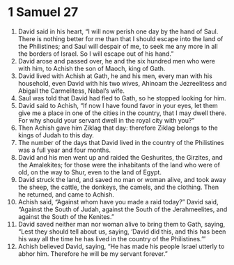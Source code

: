 ﻿
# 1 Samuel 27
1. David said in his heart, “I will now perish one day by the hand of Saul. There is nothing better for me than that I should escape into the land of the Philistines; and Saul will despair of me, to seek me any more in all the borders of Israel. So I will escape out of his hand.” 
2. David arose and passed over, he and the six hundred men who were with him, to Achish the son of Maoch, king of Gath. 
3. David lived with Achish at Gath, he and his men, every man with his household, even David with his two wives, Ahinoam the Jezreelitess and Abigail the Carmelitess, Nabal’s wife. 
4. Saul was told that David had fled to Gath, so he stopped looking for him. 
5. David said to Achish, “If now I have found favor in your eyes, let them give me a place in one of the cities in the country, that I may dwell there. For why should your servant dwell in the royal city with you?” 
6. Then Achish gave him Ziklag that day: therefore Ziklag belongs to the kings of Judah to this day. 
7. The number of the days that David lived in the country of the Philistines was a full year and four months. 
8. David and his men went up and raided the Geshurites, the Girzites, and the Amalekites; for those were the inhabitants of the land who were of old, on the way to Shur, even to the land of Egypt. 
9. David struck the land, and saved no man or woman alive, and took away the sheep, the cattle, the donkeys, the camels, and the clothing. Then he returned, and came to Achish. 
10. Achish said, “Against whom have you made a raid today?” David said, “Against the South of Judah, against the South of the Jerahmeelites, and against the South of the Kenites.” 
11. David saved neither man nor woman alive to bring them to Gath, saying, “Lest they should tell about us, saying, ‘David did this, and this has been his way all the time he has lived in the country of the Philistines.’” 
12. Achish believed David, saying, “He has made his people Israel utterly to abhor him. Therefore he will be my servant forever.” 
